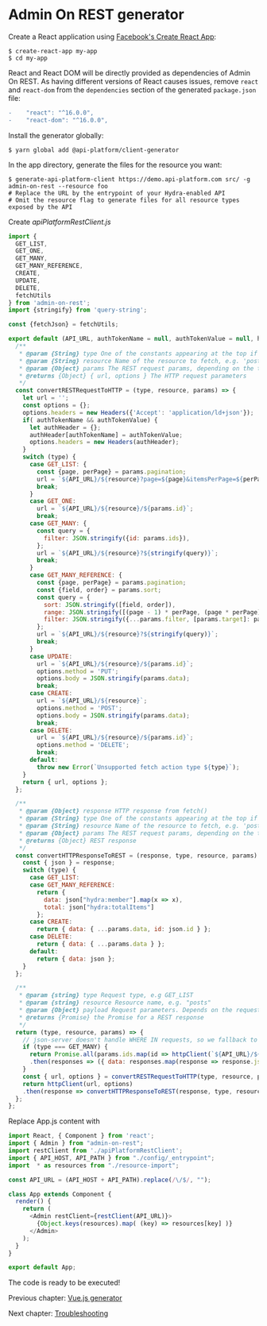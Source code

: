 # Admin On REST generator

Create a React application using [Facebook's Create React App](https://github.com/facebookincubator/create-react-app):

    $ create-react-app my-app
    $ cd my-app

React and React DOM will be directly provided as dependencies of Admin On REST. As having different versions of React
causes issues, remove `react` and `react-dom` from the `dependencies` section of the generated `package.json` file:

```patch
-    "react": "^16.0.0",
-    "react-dom": "^16.0.0",
```

Install the generator globally:

    $ yarn global add @api-platform/client-generator

In the app directory, generate the files for the resource you want:

    $ generate-api-platform-client https://demo.api-platform.com src/ -g admin-on-rest --resource foo
    # Replace the URL by the entrypoint of your Hydra-enabled API
    # Omit the resource flag to generate files for all resource types exposed by the API

Create *apiPlatformRestClient.js*

```javascript
import {
  GET_LIST,
  GET_ONE,
  GET_MANY,
  GET_MANY_REFERENCE,
  CREATE,
  UPDATE,
  DELETE,
  fetchUtils
} from 'admin-on-rest';
import {stringify} from 'query-string';

const {fetchJson} = fetchUtils;

export default (API_URL, authTokenName = null, authTokenValue = null, httpClient = fetchJson) => {
  /**
   * @param {String} type One of the constants appearing at the top if this file, e.g. 'UPDATE'
   * @param {String} resource Name of the resource to fetch, e.g. 'posts'
   * @param {Object} params The REST request params, depending on the type
   * @returns {Object} { url, options } The HTTP request parameters
   */
  const convertRESTRequestToHTTP = (type, resource, params) => {
    let url = '';
    const options = {};
    options.headers = new Headers({'Accept': 'application/ld+json'});
    if( authTokenName && authTokenValue) {
      let authHeader = {};
      authHeader[authTokenName] = authTokenValue;
      options.headers = new Headers(authHeader);
    }
    switch (type) {
      case GET_LIST: {
        const {page, perPage} = params.pagination;
        url = `${API_URL}/${resource}?page=${page}&itemsPerPage=${perPage}`;
        break;
      }
      case GET_ONE:
        url = `${API_URL}/${resource}/${params.id}`;
        break;
      case GET_MANY: {
        const query = {
          filter: JSON.stringify({id: params.ids}),
        };
        url = `${API_URL}/${resource}?${stringify(query)}`;
        break;
      }
      case GET_MANY_REFERENCE: {
        const {page, perPage} = params.pagination;
        const {field, order} = params.sort;
        const query = {
          sort: JSON.stringify([field, order]),
          range: JSON.stringify([(page - 1) * perPage, (page * perPage) - 1]),
          filter: JSON.stringify({...params.filter, [params.target]: params.id}),
        };
        url = `${API_URL}/${resource}?${stringify(query)}`;
        break;
      }
      case UPDATE:
        url = `${API_URL}/${resource}/${params.id}`;
        options.method = 'PUT';
        options.body = JSON.stringify(params.data);
        break;
      case CREATE:
        url = `${API_URL}/${resource}`;
        options.method = 'POST';
        options.body = JSON.stringify(params.data);
        break;
      case DELETE:
        url = `${API_URL}/${resource}/${params.id}`;
        options.method = 'DELETE';
        break;
      default:
        throw new Error(`Unsupported fetch action type ${type}`);
    }
    return { url, options };
  };

  /**
   * @param {Object} response HTTP response from fetch()
   * @param {String} type One of the constants appearing at the top if this file, e.g. 'UPDATE'
   * @param {String} resource Name of the resource to fetch, e.g. 'posts'
   * @param {Object} params The REST request params, depending on the type
   * @returns {Object} REST response
   */
  const convertHTTPResponseToREST = (response, type, resource, params) => {
    const { json } = response;
    switch (type) {
      case GET_LIST:
      case GET_MANY_REFERENCE:
        return {
          data: json["hydra:member"].map(x => x),
          total: json["hydra:totalItems"]
        };
      case CREATE:
        return { data: { ...params.data, id: json.id } };
      case DELETE:
        return { data: { ...params.data } };
      default:
        return { data: json };
    }
  };

  /**
   * @param {string} type Request type, e.g GET_LIST
   * @param {string} resource Resource name, e.g. "posts"
   * @param {Object} payload Request parameters. Depends on the request type
   * @returns {Promise} the Promise for a REST response
   */
  return (type, resource, params) => {
    // json-server doesn't handle WHERE IN requests, so we fallback to calling GET_ONE n times instead
    if (type === GET_MANY) {
      return Promise.all(params.ids.map(id => httpClient(`${API_URL}/${resource}/${id}`)))
      .then(responses => ({ data: responses.map(response => response.json) }));
    }
    const { url, options } = convertRESTRequestToHTTP(type, resource, params);
    return httpClient(url, options)
    .then(response => convertHTTPResponseToREST(response, type, resource, params));
  };
};
```

Replace App.js content with

```javascript
import React, { Component } from 'react';
import { Admin } from "admin-on-rest";
import restClient from './apiPlatformRestClient';
import { API_HOST, API_PATH } from "./config/_entrypoint";
import  * as resources from "./resource-import";

const API_URL = (API_HOST + API_PATH).replace(/\/$/, "");

class App extends Component {
  render() {
    return (
      <Admin restClient={restClient(API_URL)}>
        {Object.keys(resources).map( (key) => resources[key] )}
      </Admin>
    );
  }
}

export default App;


````
The code is ready to be executed!

Previous chapter: [Vue.js generator](vuejs.md)

Next chapter: [Troubleshooting](troubleshooting.md)
